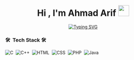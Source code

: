 <h1 align="center">Hi , I'm Ahmad Arif <img src="https://media.giphy.com/media/TEnXkcsHrP4YedChhA/giphy.gif" width="35"></h1>
<p align="center">
<a href="https://git.io/typing-svg"><img src="https://readme-typing-svg.herokuapp.com?font=Source+Code+Pro&pause=1000&width=435&lines=Front-end+WEB+Developer;Back-end+WEB+Developer" alt="Typing SVG" /></a>
</p>

<!--
**Monnalisa-ID/Monnalisa-ID** is a ✨ _special_ ✨ repository because its `README.md` (this file) appears on your GitHub profile.

Here are some ideas to get you started:

- 🔭 I’m currently working on ...
- 🌱 I’m currently learning ...
- 👯 I’m looking to collaborate on ...
- 🤔 I’m looking for help with ...
- 💬 Ask me about ...
- 📫 How to reach me: ...
- 😄 Pronouns: ...
- ⚡ Fun fact: ...
-->
### 🛠 &nbsp;Tech Stack 🛠

![C](https://img.shields.io/badge/-C-05122A?style=flat&logo=C&logoColor=A8B9CC)&nbsp;
![C++](https://img.shields.io/badge/-C++-05122A?style=flat&logo=C%2B%2B&logoColor=00599C)&nbsp;
![HTML](https://img.shields.io/badge/-HTML-05122A?style=flat&logo=HTML5)&nbsp;
![CSS](https://img.shields.io/badge/-CSS-05122A?style=flat&logo=CSS3&logoColor=1572B6)&nbsp;
![PHP](https://img.shields.io/badge/-PHP-777BB4?style=flat&logo=php)&nbsp;
![Java](https://img.shields.io/badge/-Java-ED8B00?style=flat&logo=java)&nbsp;



<!-- ## 💻 &nbsp;Opreating System 💻
![Windows](https://img.shields.io/badge/Windows-0078D6?style=for-the-badge&logo=windows&logoColor=white)&nbsp;
![Linux](https://img.shields.io/badge/Linux-FCC624?style=for-the-badge&logo=linux&logoColor=black)&nbsp; -->
<!-- 

### ⚙️ &nbsp;GitHub Analytics

<p align="center">
<img style="height:100%;width:49%;max-width: 100%" src="https://github-readme-stats.vercel.app/api?username=Monnalisa-ID&theme=gotham&count_private=true&show_icons=true&include_all_commits=true"/>
  </p>
 <p align="center">
<img style="height:100%;width:49%;max-width: 100%" src="https://github-readme-stats.vercel.app/api/top-langs/?username=monnalisa-id&layout=compact&theme=gotham&langs_count=8"/>
</p>
<div align="center">
<h3><b>  <img src="https://media.giphy.com/media/QaMcXSekUWx7aogAUr/giphy.gif" width="50"/>&nbsp; Git profile Trophies</b></h3>
  </div>
<div align="center">
 <p align="center"> <a href="https://github.com/ryo-ma/github-profile-trophy"><img src="https://github-profile-trophy.vercel.app/?username=monnalisa-id&theme=onedark" alt="monnalisa-id" /></a> </p>
</div> -->
